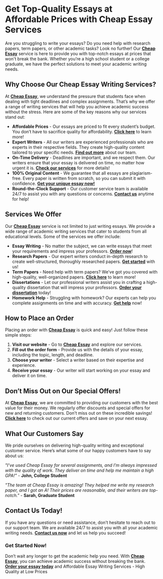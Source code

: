 <h1>Get Top-Quality Essays at Affordable Prices with Cheap Essay Services</h1>

<p>Are you struggling to write your essays? Do you need help with research papers, term papers, or other academic tasks? Look no further! Our <a href="https://tinyurl.com/topessay?keyword=cheap+essay"><strong>Cheap Essay</strong></a> service is here to provide you with top-notch essays at prices that won't break the bank. Whether you’re a high school student or a college graduate, we have the perfect solutions to meet your academic writing needs.</p>

<h2>Why Choose Our Cheap Essay Writing Services?</h2>

<p>At <a href="https://tinyurl.com/topessay?keyword=cheap+essay"><strong>Cheap Essay</strong></a>, we understand the pressure that students face when dealing with tight deadlines and complex assignments. That’s why we offer a range of writing services that will help you achieve academic success without the stress. Here are some of the key reasons why our services stand out:</p>

<ul>
    <li><strong>Affordable Prices</strong> - Our essays are priced to fit every student’s budget. You don’t have to sacrifice quality for affordability. <a href="https://tinyurl.com/topessay?keyword=cheap+essay"><strong>Click here</strong></a> to learn more!</li>
    <li><strong>Expert Writers</strong> - All our writers are experienced professionals who are experts in their respective fields. They create high-quality content tailored to your specific needs. <a href="https://tinyurl.com/topessay?keyword=cheap+essay"><strong>Find out more</strong></a> about our team.</li>
    <li><strong>On-Time Delivery</strong> - Deadlines are important, and we respect them. Our writers ensure that your essay is delivered on time, no matter how urgent it is. <a href="https://tinyurl.com/topessay?keyword=cheap+essay"><strong>Check our services</strong></a> for more details!</li>
    <li><strong>100% Original Content</strong> - We guarantee that all essays are plagiarism-free. Every paper is written from scratch, so you can submit it with confidence. <a href="https://tinyurl.com/topessay?keyword=cheap+essay"><strong>Get your unique essay now!</strong></a></li>
    <li><strong>Round-the-Clock Support</strong> - Our customer service team is available 24/7 to assist you with any questions or concerns. <a href="https://tinyurl.com/topessay?keyword=cheap+essay"><strong>Contact us</strong></a> anytime for help!</li>
</ul>

<h2>Services We Offer</h2>

<p>Our <a href="https://tinyurl.com/topessay?keyword=cheap+essay"><strong>Cheap Essay</strong></a> service is not limited to just writing essays. We provide a wide range of academic writing services that cater to students from all educational levels. Some of the services we offer include:</p>

<ul>
    <li><strong>Essay Writing</strong> - No matter the subject, we can write essays that meet your requirements and impress your professors. <a href="https://tinyurl.com/topessay?keyword=cheap+essay"><strong>Order now</strong></a>!</li>
    <li><strong>Research Papers</strong> - Our expert writers conduct in-depth research to create well-structured, thoroughly researched papers. <a href="https://tinyurl.com/topessay?keyword=cheap+essay"><strong>Get started</strong></a> with us!</li>
    <li><strong>Term Papers</strong> - Need help with term papers? We’ve got you covered with high-quality, well-organized papers. <a href="https://tinyurl.com/topessay?keyword=cheap+essay"><strong>Click here</strong></a> to learn more!</li>
    <li><strong>Dissertations</strong> - Let our professional writers assist you in crafting a high-quality dissertation that will impress your professors. <a href="https://tinyurl.com/topessay?keyword=cheap+essay"><strong>Order your dissertation</strong></a> today!</li>
    <li><strong>Homework Help</strong> - Struggling with homework? Our experts can help you complete assignments on time and with accuracy. <a href="https://tinyurl.com/topessay?keyword=cheap+essay"><strong>Get help</strong></a> now!</li>
</ul>

<h2>How to Place an Order</h2>

<p>Placing an order with <a href="https://tinyurl.com/topessay?keyword=cheap+essay"><strong>Cheap Essay</strong></a> is quick and easy! Just follow these simple steps:</p>

<ol>
    <li><strong>Visit our website</strong> - Go to <a href="https://tinyurl.com/topessay?keyword=cheap+essay"><strong>Cheap Essay</strong></a> and explore our services.</li>
    <li><strong>Fill out the order form</strong> - Provide us with the details of your essay, including the topic, length, and deadline.</li>
    <li><strong>Choose your writer</strong> - Select a writer based on their expertise and experience.</li>
    <li><strong>Receive your essay</strong> - Our writer will start working on your essay and deliver it on time.</li>
</ol>

<h2>Don’t Miss Out on Our Special Offers!</h2>

<p>At <a href="https://tinyurl.com/topessay?keyword=cheap+essay"><strong>Cheap Essay</strong></a>, we are committed to providing our customers with the best value for their money. We regularly offer discounts and special offers for new and returning customers. Don’t miss out on these incredible savings! <a href="https://tinyurl.com/topessay?keyword=cheap+essay"><strong>Click here</strong></a> to check out our current offers and save on your next essay.</p>

<h2>What Our Customers Say</h2>

<p>We pride ourselves on delivering high-quality writing and exceptional customer service. Here’s what some of our happy customers have to say about us:</p>

<p><em>"I’ve used Cheap Essay for several assignments, and I’m always impressed with the quality of work. They deliver on time and help me maintain a high GPA!"</em> - <strong>John, College Student</strong></p>

<p><em>"The team at Cheap Essay is amazing! They helped me write my research paper, and I got an A! Their prices are reasonable, and their writers are top-notch." </em> - <strong>Sarah, Graduate Student</strong></p>

<h2>Contact Us Today!</h2>

<p>If you have any questions or need assistance, don’t hesitate to reach out to our support team. We are available 24/7 to assist you with all your academic writing needs. <a href="https://tinyurl.com/topessay?keyword=cheap+essay"><strong>Contact us now</strong></a> and let us help you succeed!</p>

<h3>Get Started Now!</h3>

<p>Don’t wait any longer to get the academic help you need. With <a href="https://tinyurl.com/topessay?keyword=cheap+essay"><strong>Cheap Essay</strong></a>, you can achieve academic success without breaking the bank. <a href="https://tinyurl.com/topessay?keyword=cheap+essay"><strong>Order your essay today</strong></a> and
Affordable Essay Writing Services - High Quality at Low Prices
